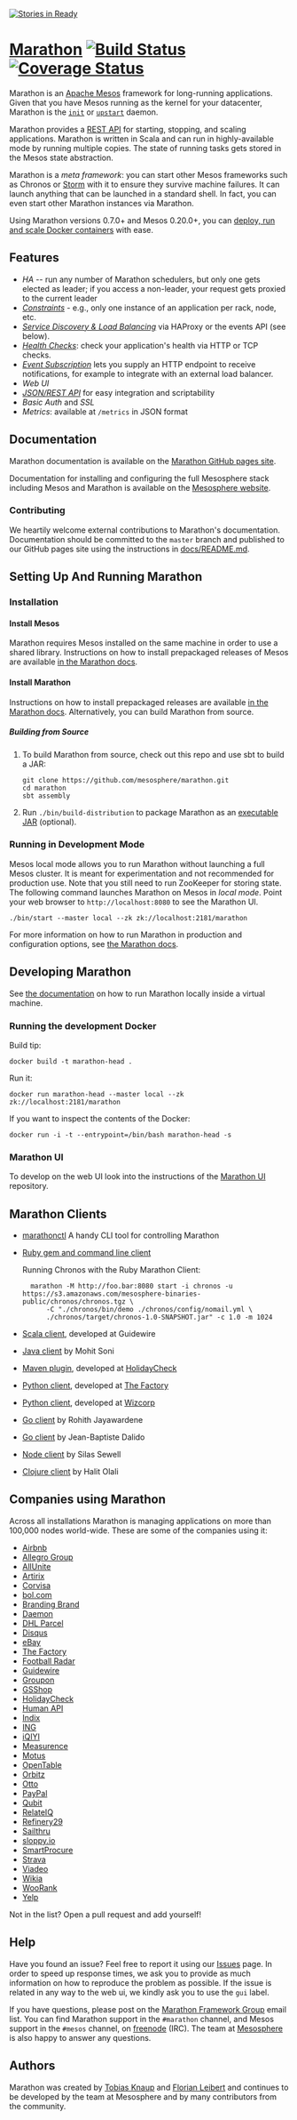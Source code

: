 [![Stories in Ready](https://badge.waffle.io/mesosphere/marathon.png?label=ready&title=Ready)](https://waffle.io/mesosphere/marathon)
# [Marathon](https://mesosphere.github.io/marathon/) [![Build Status](https://travis-ci.org/mesosphere/marathon.png?branch=master)](https://travis-ci.org/mesosphere/marathon) [![Coverage Status](https://coveralls.io/repos/mesosphere/marathon/badge.svg?branch=master)](https://coveralls.io/r/mesosphere/marathon?branch=master)

Marathon is an [Apache Mesos][Mesos] framework for long-running applications. Given that
you have Mesos running as the kernel for your datacenter, Marathon is the
[`init`][init] or [`upstart`][upstart] daemon.

Marathon provides a
[REST API](https://mesosphere.github.io/marathon/docs/rest-api.html) for
starting, stopping, and scaling applications. Marathon is written in Scala and
can run in highly-available mode by running multiple copies. The
state of running tasks gets stored in the Mesos state abstraction.

Marathon is a *meta framework*: you can start other Mesos frameworks such as
Chronos or [Storm][Storm] with it to ensure they survive machine failures.
It can launch anything that can be launched in a standard shell. In fact, you
can even start other Marathon instances via Marathon.

Using Marathon versions 0.7.0+ and Mesos 0.20.0+, you can [deploy, run and scale Docker containers](https://mesosphere.github.io/marathon/docs/native-docker.html) with ease.

## Features

* *HA* -- run any number of Marathon schedulers, but only one gets elected as
    leader; if you access a non-leader, your request gets proxied to the
    current leader
* *[Constraints](https://mesosphere.github.io/marathon/docs/constraints.html)* - e.g., only one instance of an application per rack, node, etc.
* *[Service Discovery &amp; Load Balancing](https://mesosphere.github.io/marathon/docs/service-discovery-load-balancing.html)* via HAProxy or the events API (see below).
* *[Health Checks](https://mesosphere.github.io/marathon/docs/health-checks.html)*: check your application's health via HTTP or TCP checks.
* *[Event Subscription](https://mesosphere.github.io/marathon/docs/rest-api.html#event-subscriptions)* lets you supply an HTTP endpoint to receive notifications, for example to integrate with an external load balancer.
* *Web UI*
* *[JSON/REST API](https://mesosphere.github.io/marathon/docs/rest-api.html)* for easy integration and scriptability
* *Basic Auth* and *SSL*
* *Metrics*: available at `/metrics` in JSON format

## Documentation

Marathon documentation is available on the [Marathon GitHub pages site](http://mesosphere.github.io/marathon/).

Documentation for installing and configuring the full Mesosphere stack including Mesos and Marathon is available on the [Mesosphere website](http://docs.mesosphere.com).

### Contributing

We heartily welcome external contributions to Marathon's documentation. Documentation should be committed to the `master` branch and published to our GitHub pages site using the instructions in [docs/README.md](https://github.com/mesosphere/marathon/tree/master/docs).

## Setting Up And Running Marathon

### Installation

#### Install Mesos

Marathon requires Mesos installed on the same machine in order to use a shared library. Instructions on how to install prepackaged releases of Mesos are available [in the Marathon docs](https://mesosphere.github.io/marathon/docs/).

#### Install Marathon

Instructions on how to install prepackaged releases are available [in the Marathon docs](https://mesosphere.github.io/marathon/docs/). Alternatively, you can build Marathon from source.

##### Building from Source

1.  To build Marathon from source, check out this repo and use sbt to build a JAR:

        git clone https://github.com/mesosphere/marathon.git
        cd marathon
        sbt assembly

1.  Run `./bin/build-distribution` to package Marathon as an
    [executable JAR](http://mesosphere.com/2013/12/07/executable-jars/)
    (optional).

### Running in Development Mode

Mesos local mode allows you to run Marathon without launching a full Mesos
cluster. It is meant for experimentation and not recommended for production
use. Note that you still need to run ZooKeeper for storing state. The following
command launches Marathon on Mesos in *local mode*. Point your web browser to
`http://localhost:8080` to see the Marathon UI.

    ./bin/start --master local --zk zk://localhost:2181/marathon

For more information on how to run Marathon in production and configuration
options, see [the Marathon docs](https://mesosphere.github.io/marathon/docs/).

## Developing Marathon

See [the documentation](https://mesosphere.github.io/marathon/docs/developing-vm.html) on how to run Marathon locally inside a virtual machine.

### Running the development Docker

Build tip:

    docker build -t marathon-head .

Run it:

    docker run marathon-head --master local --zk zk://localhost:2181/marathon

If you want to inspect the contents of the Docker:

    docker run -i -t --entrypoint=/bin/bash marathon-head -s

### Marathon UI

To develop on the web UI look into the instructions of the [Marathon UI](https://github.com/mesosphere/marathon-ui) repository.

## Marathon Clients

* [marathonctl](https://github.com/shoenig/marathonctl) A handy CLI tool for controlling Marathon
* [Ruby gem and command line client](https://rubygems.org/gems/marathon-api)

    Running Chronos with the Ruby Marathon Client:

        marathon -M http://foo.bar:8080 start -i chronos -u https://s3.amazonaws.com/mesosphere-binaries-public/chronos/chronos.tgz \
            -C "./chronos/bin/demo ./chronos/config/nomail.yml \
            ./chronos/target/chronos-1.0-SNAPSHOT.jar" -c 1.0 -m 1024
* [Scala client](https://github.com/guidewire/marathon-client), developed at Guidewire
* [Java client](https://github.com/mohitsoni/marathon-client) by Mohit Soni
* [Maven plugin](https://github.com/holidaycheck/marathon-maven-plugin), developed at [HolidayCheck](http://www.holidaycheck.com/)
* [Python client](https://github.com/thefactory/marathon-python), developed at [The Factory](http://www.thefactory.com)
* [Python client](https://github.com/Wizcorp/marathon-client.py), developed at [Wizcorp](http://www.wizcorp.jp)
* [Go client](https://github.com/gambol99/go-marathon) by Rohith Jayawardene
* [Go client](https://github.com/jbdalido/gomarathon) by Jean-Baptiste Dalido
* [Node client](https://github.com/silas/node-mesos) by Silas Sewell
* [Clojure client](https://github.com/codemomentum/marathonclj) by Halit Olali

## Companies using Marathon

Across all installations Marathon is managing applications on more than 100,000 nodes world-wide. These are some of the companies using it:

* [Airbnb](https://www.airbnb.com/)
* [Allegro Group](http://www.allegrogroup.com)
* [AllUnite](http://allunite.com)
* [Artirix](http://www.artirix.com/)
* [Corvisa](https://www.corvisa.com/)
* [bol.com](https://www.bol.com/)
* [Branding Brand](http://www.brandingbrand.com/)
* [Daemon](http://www.daemon.com.au/)
* [DHL Parcel](http://www.dhlparcel.nl)
* [Disqus](https://www.disqus.com/)
* [eBay](http://www.ebay.com/)
* [The Factory](https://github.com/thefactory/)
* [Football Radar](http://www.footballradar.com)
* [Guidewire](http://www.guidewire.com/)
* [Groupon](http://www.groupon.com/)
* [GSShop](http://www.gsshop.com/)
* [HolidayCheck](http://www.holidaycheck.com/)
* [Human API](https://humanapi.co/)
* [Indix](http://www.indix.com/)
* [ING](http://www.ing.com/)
* [iQIYI](http://www.iqiyi.com/)
* [Measurence](http://www.measurence.com/)
* [Motus](http://www.motus.com/)
* [OpenTable](http://www.opentable.com/)
* [Orbitz](http://www.orbitz.com/)
* [Otto](https://www.otto.de/)
* [PayPal](https://www.paypal.com)
* [Qubit](http://www.qubitproducts.com/)
* [RelateIQ](http://relateiq.com/)
* [Refinery29](https://www.refinery29.com)
* [Sailthru](http://www.sailthru.com/)
* [sloppy.io](http://sloppy.io/)
* [SmartProcure](https://smartprocure.us/)
* [Strava](https://www.strava.com)
* [Viadeo](http://www.viadeo.com)
* [Wikia](http://www.wikia.com)
* [WooRank](http://www.woorank.com)
* [Yelp](http://www.yelp.com/)

Not in the list? Open a pull request and add yourself!

## Help

Have you found an issue? Feel free to report it using our [Issues](https://github.com/mesosphere/marathon/issues) page.
In order to speed up response times, we ask you to provide as much
information on how to reproduce the problem as possible. If the issue is related
 in any way to the web ui, we kindly ask you to use the `gui` label.

If you have questions, please post on the
[Marathon Framework Group](https://groups.google.com/forum/?hl=en#!forum/marathon-framework)
email list. You can find Marathon support in the `#marathon` channel, and Mesos
support in the `#mesos` channel, on [freenode][freenode] (IRC). The team at
[Mesosphere][Mesosphere] is also happy to answer any questions.

## Authors

Marathon was created by [Tobias Knaup](https://github.com/guenter) and
[Florian Leibert](https://github.com/florianleibert) and continues to be
developed by the team at Mesosphere and by many contributors from
the community.

[Chronos]: https://github.com/airbnb/chronos "Airbnb's Chronos"
[Mesos]: https://mesos.apache.org/ "Apache Mesos"
[Zookeeper]: https://zookeeper.apache.org/ "Apache Zookeeper"
[Storm]: http://storm-project.net/ "distributed realtime computation"
[freenode]: https://freenode.net/ "IRC channels"
[upstart]: http://upstart.ubuntu.com/ "Ubuntu's event-based daemons"
[init]: https://en.wikipedia.org/wiki/Init "init"
[Mesosphere]: http://mesosphere.com/ "Mesosphere"
